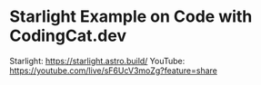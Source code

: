 # Starlight Example on Code with CodingCat.dev

Starlight: https://starlight.astro.build/
YouTube: https://youtube.com/live/sF6UcV3moZg?feature=share